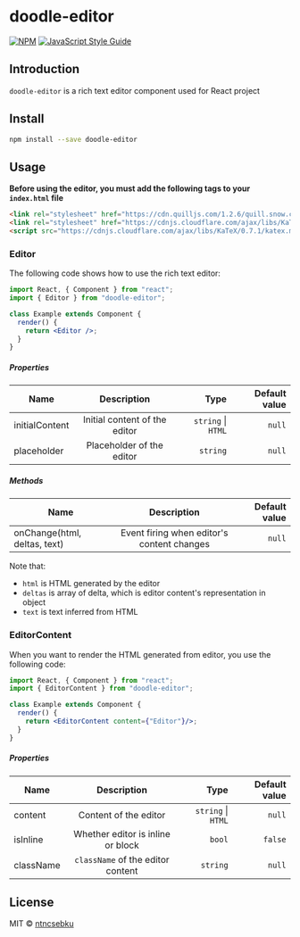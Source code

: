 # doodle-editor

>

[![NPM](https://img.shields.io/npm/v/doodle-editor.svg)](https://www.npmjs.com/package/doodle-editor) [![JavaScript Style Guide](https://img.shields.io/badge/code_style-standard-brightgreen.svg)](https://standardjs.com)

## Introduction

`doodle-editor` is a rich text editor component used for React project

## Install

```bash
npm install --save doodle-editor
```

## Usage

**Before using the editor, you must add the following tags to your `index.html` file**

```html
<link rel="stylesheet" href="https://cdn.quilljs.com/1.2.6/quill.snow.css" />
<link rel="stylesheet" href="https://cdnjs.cloudflare.com/ajax/libs/KaTeX/0.7.1/katex.min.css" />
<script src="https://cdnjs.cloudflare.com/ajax/libs/KaTeX/0.7.1/katex.min.js"></script>
```

### Editor
The following code shows how to use the rich text editor:

```jsx
import React, { Component } from "react";
import { Editor } from "doodle-editor";

class Example extends Component {
  render() {
    return <Editor />;
  }
}
```

##### Properties

| Name           |          Description          |     Type | Default value |
| -------------- | :---------------------------: | -------: | ------------: |
| initialContent | Initial content of the editor | `string` &#124; `HTML` |        `null` |
| placeholder    |   Placeholder of the editor   | `string` |        `null` |

##### Methods

| Name                         |                Description                 | Default value |
| ---------------------------- | :----------------------------------------: | ------------: |
| onChange(html, deltas, text) | Event firing when editor's content changes |        `null` |

Note that:
- `html` is HTML generated by the editor
- `deltas` is array of delta, which is editor content's representation in object
- `text` is text inferred from HTML

### EditorContent
When you want to render the HTML generated from editor, you use the following code:

```jsx
import React, { Component } from "react";
import { EditorContent } from "doodle-editor";

class Example extends Component {
  render() {
    return <EditorContent content={"Editor"}/>;
  }
}
```

##### Properties

| Name    |      Description      |     Type | Default value |
| ------- | :-------------------: | -------: | ------------: |
| content | Content of the editor | `string` &#124; `HTML` |        `null` |
| isInline | Whether editor is inline or block | `bool` | `false` |
| className | `className` of the editor content | `string` | `null` |

## License

MIT © [ntncsebku](https://github.com/ntncsebku)
